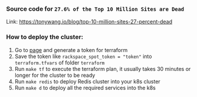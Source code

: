 ### Source code for `27.6% of the Top 10 Million Sites are Dead`

Link: https://tonywang.io/blog/top-10-million-sites-27-percent-dead

### How to deploy the cluster:

1. Go to [page](https://spot.rackspace.com/ui/api-access/terraform) and generate a token for terraform
2. Save the token like `rackspace_spot_token = "token"` into `terraform.tfvars` of folder `terraform`
3. Run `make tf` to execute the terraform plan, it usually takes 30 minutes or longer for the cluster to be ready
4. Run `make redis` to deploy Redis cluster into your k8s cluster
5. Run `make d` to deploy all the required services into the k8s

